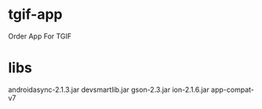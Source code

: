 # tgif-app

Order App For TGIF

# libs

androidasync-2.1.3.jar
devsmartlib.jar
gson-2.3.jar
ion-2.1.6.jar
app-compat-v7